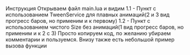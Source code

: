 Инструкция
Открываем файл main.lua и видим
1.1 - Пункт с использованием TweenService для плавных анимаций(2 и 3 вид прогресс баров, но применим и к первому)
1.2 - Пункт с использованием чистого Size без анимаций(1 вид прогресс баров, но применим и к 2 с 3)
Просто копируем код, по желанию убираем комментарии и пользуемся. Внизу также есть небольшой пример вызова функции
